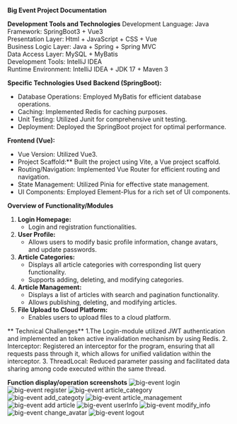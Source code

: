 **Big Event Project Documentation**

**Development Tools and Technologies**
  Development Language: Java  
  Framework: SpringBoot3 + Vue3  
  Presentation Layer:  Html + JavaScript + CSS + Vue  
  Business Logic Layer:  Java + Spring + Spring MVC  
  Data Access Layer:  MySQL + MyBatis  
  Development Tools:  IntelliJ IDEA  
  Runtime Environment:  IntelliJ IDEA + JDK 17 + Maven 3

 **Specific Technologies Used** 
 **Backend (SpringBoot):**
- Database Operations: Employed MyBatis for efficient database operations.
- Caching: Implemented Redis for caching purposes.
- Unit Testing: Utilized Junit for comprehensive unit testing.
- Deployment: Deployed the SpringBoot project for optimal performance.

**Frontend (Vue):**
- Vue Version: Utilized Vue3.
- Project Scaffold:** Built the project using Vite, a Vue project scaffold.
- Routing/Navigation: Implemented Vue Router for efficient routing and navigation.
- State Management: Utilized Pinia for effective state management.
- UI Components: Employed Element-Plus for a rich set of UI components.

**Overview of Functionality/Modules**
1. **Login Homepage:**
   - Login and registration functionalities.
2. **User Profile:**
   - Allows users to modify basic profile information, change avatars, and update passwords.
3. **Article Categories:**
   - Displays all article categories with corresponding list query functionality.
   - Supports adding, deleting, and modifying categories.
4. **Article Management:**
   - Displays a list of articles with search and pagination functionality.
   - Allows publishing, deleting, and modifying articles.
5. **File Upload to Cloud Platform:**
   - Enables users to upload files to a cloud platform.

** Technical Challenges**
  1.The Login-module utilized JWT authentication and implemented an token active invalidation mechanism by using Redis.
  2. Interceptor: Registered an interceptor for the program, ensuring that all requests pass through it, which allows for unified validation within the interceptor.
  3. ThreadLocal: Reduced parameter passing and facilitated data sharing among code executed within the same thread.

**Function display/operation screenshots**
![big-event login](https://github.com/purpleziyi/BigEvent/assets/161695864/6c28934e-4faf-472f-8039-758596037605)
![big-event register](https://github.com/purpleziyi/BigEvent/assets/161695864/366ad3f4-a9d0-4b71-9773-e3f39768d807)
![big-event article_category](https://github.com/purpleziyi/BigEvent/assets/161695864/557a9fe3-2454-4042-ade9-7a48653d3034)
![big-event add_categoty](https://github.com/purpleziyi/BigEvent/assets/161695864/1b9801ed-2410-437e-8a0b-4b97b820c144)
![big-event article_management](https://github.com/purpleziyi/BigEvent/assets/161695864/ba3f50e0-bdce-4f3d-b903-d326c7007b92)
![big-event add article](https://github.com/purpleziyi/BigEvent/assets/161695864/96b2e6ba-635c-48cd-acf6-a3a13c93cc24)
![big-event userInfo](https://github.com/purpleziyi/BigEvent/assets/161695864/c66e8ef8-f937-4f1a-9054-bddaa46032ee)
![big-event modify_info](https://github.com/purpleziyi/BigEvent/assets/161695864/43569c85-242f-4b4d-a938-1edd46d2faad)
![big-event change_avatar](https://github.com/purpleziyi/BigEvent/assets/161695864/679c67d3-8ea0-4ef6-ab43-295bccb1e555)
![big-event logout](https://github.com/purpleziyi/BigEvent/assets/161695864/22f3a938-dff5-4bde-9dbd-e27a44cbe3d1)





